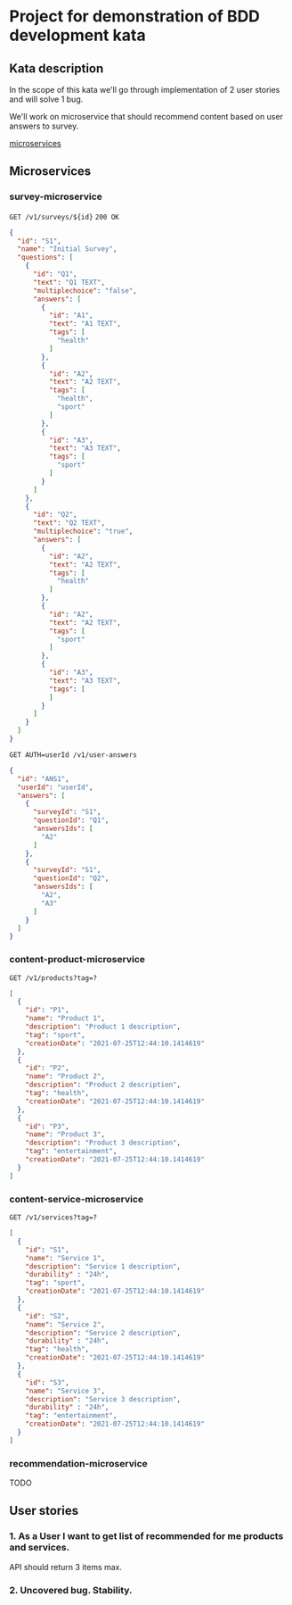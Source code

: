 # Project for demonstration of BDD development kata

## Kata description

In the scope of this kata we'll go through implementation of 2 user stories and will solve 1 bug.

We'll work on microservice that should recommend content based on user answers to survey.

[microservices](./components.puml)

## Microservices

### survey-microservice

`GET /v1/surveys/${id}`
`200 OK`

```json
{
  "id": "S1",
  "name": "Initial Survey",
  "questions": [
    {
      "id": "Q1",
      "text": "Q1 TEXT",
      "multiplechoice": "false",
      "answers": [
        {
          "id": "A1",
          "text": "A1 TEXT",
          "tags": [
            "health"
          ]
        },
        {
          "id": "A2",
          "text": "A2 TEXT",
          "tags": [
            "health",
            "sport"
          ]
        },
        {
          "id": "A3",
          "text": "A3 TEXT",
          "tags": [
            "sport"
          ]
        }
      ]
    },
    {
      "id": "Q2",
      "text": "Q2 TEXT",
      "multiplechoice": "true",
      "answers": [
        {
          "id": "A2",
          "text": "A2 TEXT",
          "tags": [
            "health"
          ]
        },
        {
          "id": "A2",
          "text": "A2 TEXT",
          "tags": [
            "sport"
          ]
        },
        {
          "id": "A3",
          "text": "A3 TEXT",
          "tags": [
          ]
        }
      ]
    }
  ]
}
```

`GET AUTH=userId /v1/user-answers`

```json
{
  "id": "ANS1",
  "userId": "userId",
  "answers": [
    {
      "surveyId": "S1",
      "questionId": "Q1",
      "answersIds": [
        "A2"
      ]
    },
    {
      "surveyId": "S1",
      "questionId": "Q2",
      "answersIds": [
        "A2",
        "A3"
      ]
    }
  ]
}
```

### content-product-microservice

`GET /v1/products?tag=?`

```json
[
  {
    "id": "P1",
    "name": "Product 1",
    "description": "Product 1 description",
    "tag": "sport",
    "creationDate": "2021-07-25T12:44:10.1414619"
  },
  {
    "id": "P2",
    "name": "Product 2",
    "description": "Product 2 description",
    "tag": "health",
    "creationDate": "2021-07-25T12:44:10.1414619"
  },
  {
    "id": "P3",
    "name": "Product 3",
    "description": "Product 3 description",
    "tag": "entertainment",
    "creationDate": "2021-07-25T12:44:10.1414619"
  }
]
```

### content-service-microservice

`GET /v1/services?tag=?`

```json
[
  {
    "id": "S1",
    "name": "Service 1",
    "description": "Service 1 description",
    "durability" : "24h",
    "tag": "sport",
    "creationDate": "2021-07-25T12:44:10.1414619"
  },
  {
    "id": "S2",
    "name": "Service 2",
    "description": "Service 2 description",
    "durability" : "24h",
    "tag": "health",
    "creationDate": "2021-07-25T12:44:10.1414619"
  },
  {
    "id": "S3",
    "name": "Service 3",
    "description": "Service 3 description",
    "durability" : "24h",
    "tag": "entertainment",
    "creationDate": "2021-07-25T12:44:10.1414619"
  }
]
```

### recommendation-microservice

TODO

## User stories

### 1. As a User I want to get list of recommended for me products and services.

API should return 3 items max.

### 2. Uncovered bug. Stability.
